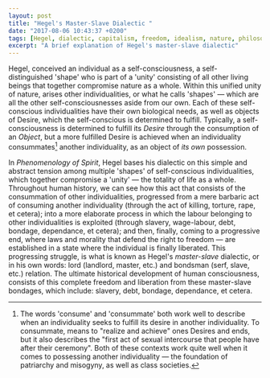 ```yaml
---
layout: post
title: "Hegel's Master-Slave Dialectic "
date: "2017-08-06 10:43:37 +0200"
tags: [Hegel, dialectic, capitalism, freedom, idealism, nature, philosophy]
excerpt: "A brief explanation of Hegel's master-slave dialectic"
---
```


Hegel, conceived an individual as a self-consciousness, a self-distinguished 'shape' who is part of a 'unity' consisting of all other living beings that together compromise nature as a whole. Within this unified unity of nature, arises other individualities, or what he calls 'shapes' — which are all the other self-consciousnesses aside from our own. Each of these self-conscious individualities have their own biological needs, as well as objects of Desire, which the self-conscious is determined to fulfill. Typically, a self-consciousness is determined to fulfill its *Desire* through the consumption of an *Object*, but a more fulfilled Desire is achieved when an individuality consummates[^note1] another individuality, as an object of *its own* possession.

In *Phenomenology of Spirit*, Hegel bases his dialectic on this simple and abstract tension among multiple 'shapes' of self-conscious individualities, which together compromise a 'unity' — the totality of life as a whole. Throughout human history, we can see how this act that consists of the consummation of other individualities, progressed from a mere barbaric act of consuming another individuality (through the act of killing, torture, rape, et cetera); into a more elaborate process in which the labour belonging to other individualities is exploited (through slavery, wage-labour, debt, bondage, dependance, et cetera); and then, finally, coming to a progressive end, where laws and morality that defend the right to freedom — are established in a state where the individual is finally liberated. This progressing struggle, is what is known as Hegel's *master-slave* dialectic, or in his own words: lord (landlord, master, etc.) and bondsman (serf, slave, etc.) relation. The ultimate historical development of human consciousness, consists of this complete freedom and liberation from these master-slave bondages, which include: slavery, debt, bondage, dependance, et cetera.

[^note1]: The words 'consume' and 'consummate' both work well to describe when an individuality seeks to fulfill its desire in another individuality. To consummate, means to "realize and achieve" ones Desires and ends, but it also describes the "first act of sexual intercourse that people have after their ceremony". Both of these contexts work quite well when it comes to possessing another individuality — the foundation of patriarchy and misogyny, as well as class societies.
